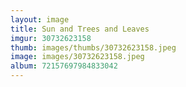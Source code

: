 ```yaml
---
layout: image
title: Sun and Trees and Leaves
imgur: 30732623158
thumb: images/thumbs/30732623158.jpeg
image: images/30732623158.jpeg
album: 72157697984833042
---
```


